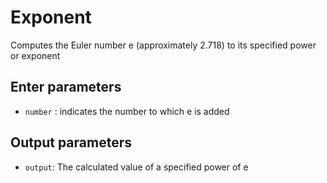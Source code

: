 # Exponent

Computes the Euler number e (approximately 2.718) to its specified power or exponent

## Enter parameters

- `number` : indicates the number to which e is added

## Output parameters

- `output`: The calculated value of a specified power of e